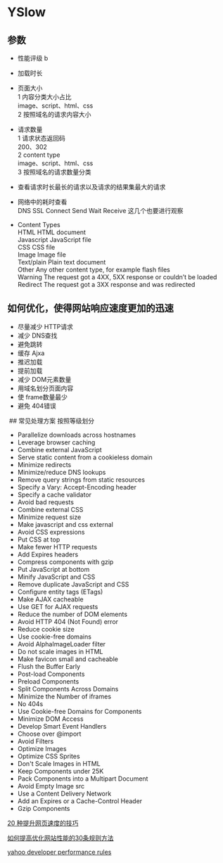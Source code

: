 # YSlow
 
## 参数
* 性能评级 b
* 加载时长
* 页面大小   
   1 内容分类大小占比   
      image、script、html、css  
   2 按照域名的请求内容大小  
   
* 请求数量   
   1 请求状态返回码    
      200、302   
   2 content type   
      image、script、html、css   
   3 按照域名的请求数量分类
 * 查看请求时长最长的请求以及请求的结果集最大的请求
 * 网络中的耗时查看    
   DNS SSL Connect Send  Wait Receive 这几个也要进行观察
 * Content Types   
 HTML	HTML document  
 Javascript	JavaScript file   
 CSS	CSS file  
 Image	Image file   
 Text/plain	Plain text document  
 Other	Any other content type, for example flash files   
 Warning	The request got a 4XX, 5XX response or couldn’t be loaded   
 Redirect The request got a 3XX response and was redirected   

## 如何优化，使得网站响应速度更加的迅速
* 尽量减少 HTTP请求
* 减少 DNS查找
* 避免跳转
* 缓存 Ajxa
* 推迟加载
* 提前加载
* 减少 DOM元素数量
* 用域名划分页面内容
* 使 frame数量最少
* 避免 404错误
  
  ## 常见处理方案 按照等级划分
 *  Parallelize downloads across hostnames
 *  Leverage browser caching
 *  Combine external JavaScript
 *  Serve static content from a cookieless domain
 *  Minimize redirects
 *  Minimize/reduce DNS lookups
 *  Remove query strings from static resources
 *  Specify a Vary: Accept-Encoding header
 *  Specify a cache validator
 *  Avoid bad requests
 *  Combine external CSS
 *  Minimize request size
 *  Make javascript and css external
 *  Avoid CSS expressions
 *  Put CSS at top
 *  Make fewer HTTP requests
 *  Add Expires headers
 *  Compress components with gzip
 *  Put JavaScript at bottom
 *  Minify JavaScript and CSS
 *  Remove duplicate JavaScript and CSS
 *  Configure entity tags (ETags)
 *  Make AJAX cacheable
 *  Use GET for AJAX requests
 *  Reduce the number of DOM elements
 *  Avoid HTTP 404 (Not Found) error
 *  Reduce cookie size
 *  Use cookie-free domains
 *  Avoid AlphaImageLoader filter
 *  Do not scale images in HTML
 *  Make favicon small and cacheable
 *  Flush the Buffer Early
 *  Post-load Components
 *  Preload Components
 *  Split Components Across Domains
 *  Minimize the Number of iframes
 *  No 404s
 *  Use Cookie-free Domains for Components
 *  Minimize DOM Access
 *  Develop Smart Event Handlers
 *  Choose <link> over @import
 *  Avoid Filters
 *  Optimize Images
 *  Optimize CSS Sprites
 *  Don't Scale Images in HTML
 *  Keep Components under 25K
 *  Pack Components into a Multipart Document
 *  Avoid Empty Image src
 *  Use a Content Delivery Network
 *  Add an Expires or a Cache-Control Header
 *  Gzip Components
 

 [20 种提升网页速度的技巧](https://www.ibm.com/developerworks/cn/web/wa-speedweb/index.html)    

 [如何提高优化网站性能的30条规则方法](http://houshidai.com/internet/yahoo-optimize-web-rules.html)  
 
 [yahoo developer performance rules](https://developer.yahoo.com/performance/rules.html)   
